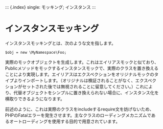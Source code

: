 ::: {.index}
single: モッキング; インスタンス
:::

インスタンスモッキング
======================

インスタンスモッキングとは、次のような文を指します。

``` {.php}
$obj = new \MyNamespace\Foo;
```

実際のモックオブジェクトを生成します。これはエイリアスモックと似ており、Publicメソッドをモックするインスタンスモックで、実際のクラスを置き換えることにより実現します。エイリアスはエクスペクションをオリジナルモックのタイプよりインポートします。（オリジナルは検証されることがなく、エクスペクションがセットされた後では無視されることに留意してください。）これにより、代替オブジェクトをシンプルに置き換えられない場合に、インスタンス化を横取りできるようになります。

前述のように、これは実際のクラスをincludeするrequire文を妨げないため、PHPのFatalエラーを発生させます。主なクラスのローディングメカニズムであるオートローディングを使用する目的で用意されています。
